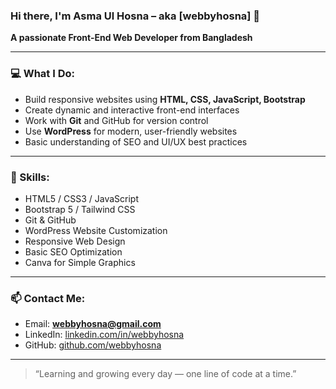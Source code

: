 ### Hi there, I'm Asma Ul Hosna – aka [webbyhosna] 👋  
**A passionate Front-End Web Developer from Bangladesh**

---

### 💻 What I Do:
- Build responsive websites using **HTML, CSS, JavaScript, Bootstrap**
- Create dynamic and interactive front-end interfaces
- Work with **Git** and GitHub for version control
- Use **WordPress** for modern, user-friendly websites
- Basic understanding of SEO and UI/UX best practices

---

### 🔧 Skills:
- HTML5 / CSS3 / JavaScript
- Bootstrap 5 / Tailwind CSS
- Git & GitHub
- WordPress Website Customization
- Responsive Web Design
- Basic SEO Optimization
- Canva for Simple Graphics

---

### 📫 Contact Me:
- Email: **webbyhosna@gmail.com**
- LinkedIn: [linkedin.com/in/webbyhosna](https://www.linkedin.com/in/webbyhosna)
- GitHub: [github.com/webbyhosna](https://github.com/webbyhosna)

---

> “Learning and growing every day — one line of code at a time.”
